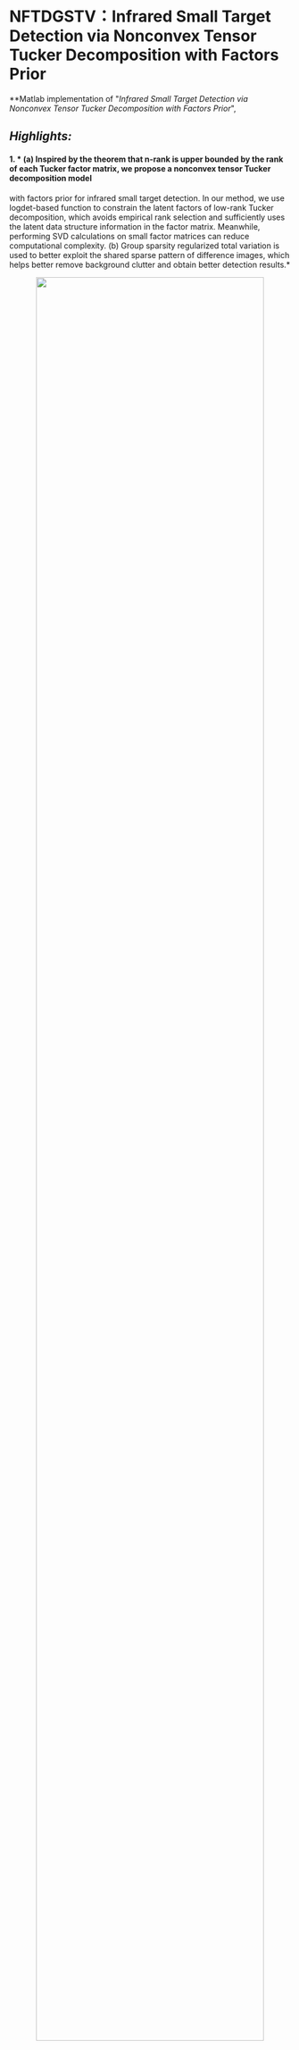 # NFTDGSTV：Infrared Small Target Detection via Nonconvex Tensor Tucker Decomposition with Factors Prior
**Matlab implementation of "*Infrared Small Target Detection via Nonconvex Tensor Tucker Decomposition with Factors Prior*", 
## *Highlights:*
#### 1. * (a) Inspired by the theorem that n-rank is upper bounded by the rank of each Tucker factor matrix, we propose a nonconvex tensor Tucker decomposition model
with factors prior for infrared small target detection. In our method, we use logdet-based function to constrain the latent factors of low-rank Tucker decomposition, which avoids empirical rank selection and sufficiently uses the latent data structure information in the factor matrix. Meanwhile, performing SVD calculations on small factor matrices can reduce computational complexity. (b) Group sparsity regularized total variation is used to better exploit the shared sparse pattern of difference images, which helps better remove background clutter and obtain better detection results.*
 <p align="center"> <img src="https://raw.github.com/LiuTing20a/NFTDGSTV/master/Figs/flow.png" width="90%"> </p>
 
 #### 2. *To demonstrate the advantages of the NFTDGSTV method, we compare it with other eiught methods on six different real infrared image scenes.*
 <p align="center"> <img src="https://raw.github.com/LiuTing20a/NFTDGSTV/master/Figs/ZST1.png" width="90%"> </p>
 <p align="center"> <img src="https://raw.github.com/LiuTing20a/NFTDGSTV/master/Figs/ZST2.png" width="90%"> </p>
 
#### 3. *Ablation experiments of each regularization of NFTDGSTV method.*
  <p align="center"> <img src="https://raw.github.com/LiuTing20a/ASTTV-NTLA/master/Figs2/Noisy121.png" width="90%"> </p>

## Get Started
Run Demo_NFTDGSTV.


The source code will be released soon.
